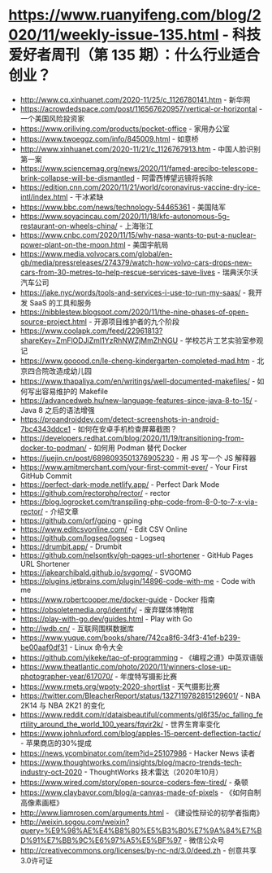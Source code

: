 # https://www.ruanyifeng.com/blog/2020/11/weekly-issue-135.html - 科技爱好者周刊（第 135 期）：什么行业适合创业？

- http://www.cq.xinhuanet.com/2020-11/25/c_1126780141.htm - 新华网
- https://acrowdedspace.com/post/116567620957/vertical-or-horizontal - 一个美国风险投资家
- https://www.oriliving.com/products/pocket-office - 家用办公室
- https://www.twoeggz.com/info/845009.html - 如意桥
- http://www.xinhuanet.com/2020-11/21/c_1126767913.htm - 中国人脸识别第一案
- https://www.sciencemag.org/news/2020/11/famed-arecibo-telescope-brink-collapse-will-be-dismantled - 阿雷西博望远镜将拆除
- https://edition.cnn.com/2020/11/21/world/coronavirus-vaccine-dry-ice-intl/index.html - 干冰紧缺
- https://www.bbc.com/news/technology-54465361 - 美国陆军
- https://www.soyacincau.com/2020/11/18/kfc-autonomous-5g-restaurant-on-wheels-china/ - 上海张江
- https://www.cnbc.com/2020/11/15/why-nasa-wants-to-put-a-nuclear-power-plant-on-the-moon.html - 美国宇航局
- https://www.media.volvocars.com/global/en-gb/media/pressreleases/274379/watch-how-volvo-cars-drops-new-cars-from-30-metres-to-help-rescue-services-save-lives - 瑞典沃尔沃汽车公司
- https://jake.nyc/words/tools-and-services-i-use-to-run-my-saas/ - 我开发 SaaS 的工具和服务
- https://nibblestew.blogspot.com/2020/11/the-nine-phases-of-open-source-project.html - 开源项目维护者的九个阶段
- https://www.coolapk.com/feed/22961813?shareKey=ZmFlODJiZmI1YzRhNWZjMmZhNGU - 学校芯片工艺实验室参观记
- https://www.gooood.cn/le-cheng-kindergarten-completed-mad.htm - 北京四合院改造成幼儿园
- https://www.thapaliya.com/en/writings/well-documented-makefiles/ - 如何写出容易维护的 Makefile
- https://advancedweb.hu/new-language-features-since-java-8-to-15/ - Java 8 之后的语法增强
- https://proandroiddev.com/detect-screenshots-in-android-7bc4343ddce1 - 如何在安卓手机检查屏幕截图？
- https://developers.redhat.com/blog/2020/11/19/transitioning-from-docker-to-podman/ - 如何用 Podman 替代 Docker
- https://juejin.cn/post/6898093501376905230 - 用 JS 写一个 JS 解释器
- https://www.amitmerchant.com/your-first-commit-ever/ - Your First GitHub Commit
- https://perfect-dark-mode.netlify.app/ - Perfect Dark Mode
- https://github.com/rectorphp/rector/ - rector
- https://blog.logrocket.com/transpiling-php-code-from-8-0-to-7-x-via-rector/ - 介绍文章
- https://github.com/orf/gping - gping
- https://www.editcsvonline.com/ - Edit CSV Online
- https://github.com/logseq/logseq - Logseq
- https://drumbit.app/ - Drumbit
- https://github.com/nelsontky/gh-pages-url-shortener - GitHub Pages URL Shortener
- https://jakearchibald.github.io/svgomg/ - SVGOMG
- https://plugins.jetbrains.com/plugin/14896-code-with-me - Code with me
- https://www.robertcooper.me/docker-guide - Docker 指南
- https://obsoletemedia.org/identify/ - 废弃媒体博物馆
- https://play-with-go.dev/guides.html - Play with Go
- http://iwdb.cn/ - 互联网围棋数据库
- https://www.yuque.com/books/share/742ca8f6-34f3-41ef-b239-be00aaf0df31 - Linux 命令大全
- https://github.com/yikeke/tao-of-programming - 《编程之道》中英双语版
- https://www.theatlantic.com/photo/2020/11/winners-close-up-photographer-year/617070/ - 年度特写摄影比赛
- https://www.rmets.org/wpoty-2020-shortlist - 天气摄影比赛
- https://twitter.com/BleacherReport/status/1327119782815129601/ - NBA 2K14 与 NBA 2K21 的变化
- https://www.reddit.com/r/dataisbeautiful/comments/gl6f35/oc_falling_fertility_around_the_world_100_years/fqvir2k/ - 世界生育率变化
- https://www.johnluxford.com/blog/apples-15-percent-deflection-tactic/ - 苹果商店的30%提成
- https://news.ycombinator.com/item?id=25107986 - Hacker News 读者
- https://www.thoughtworks.com/insights/blog/macro-trends-tech-industry-oct-2020 - ThoughtWorks 技术雷达（2020年10月）
- https://www.wired.com/story/open-source-coders-few-tired/ - 桑顿
- https://www.claybavor.com/blog/a-canvas-made-of-pixels - 《如何自制高像素画框》
- http://www.liamrosen.com/arguments.html - 《建设性辩论的初学者指南》
- http://weixin.sogou.com/weixin?query=%E9%98%AE%E4%B8%80%E5%B3%B0%E7%9A%84%E7%BD%91%E7%BB%9C%E6%97%A5%E5%BF%97 - 微信公众号
- http://creativecommons.org/licenses/by-nc-nd/3.0/deed.zh - 创意共享3.0许可证